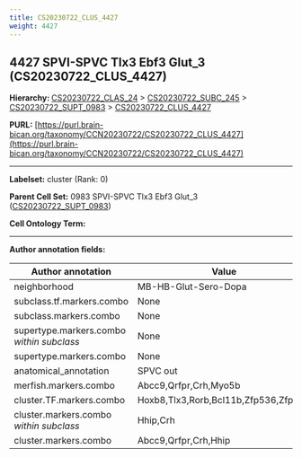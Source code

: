 ```yaml
---
title: CS20230722_CLUS_4427
weight: 4427
---
```

## 4427 SPVI-SPVC Tlx3 Ebf3 Glut_3 (CS20230722_CLUS_4427)
<b>Hierarchy: </b>
[CS20230722_CLAS_24](../CS20230722_CLAS_24) >
[CS20230722_SUBC_245](../CS20230722_SUBC_245) >
[CS20230722_SUPT_0983](../CS20230722_SUPT_0983) >
[CS20230722_CLUS_4427](../CS20230722_CLUS_4427)

**PURL:** [https://purl.brain-bican.org/taxonomy/CCN20230722/CS20230722_CLUS_4427](https://purl.brain-bican.org/taxonomy/CCN20230722/CS20230722_CLUS_4427)

---


**Labelset:** cluster (Rank: 0)

**Parent Cell Set:** 0983 SPVI-SPVC Tlx3 Ebf3 Glut_3 ([CS20230722_SUPT_0983](../CS20230722_SUPT_0983))



**Cell Ontology Term:** 

[MARKER GENES.]: #


---

[TRANSFERRED ANNOTATIONS.]: #


[AUTHOR ANNOTATION FIELDS.]: #


**Author annotation fields:**

| Author annotation | Value |
|-------------------|-------|
|neighborhood|MB-HB-Glut-Sero-Dopa|
|subclass.tf.markers.combo|None|
|subclass.markers.combo|None|
|supertype.markers.combo _within subclass_|None|
|supertype.markers.combo|None|
|anatomical_annotation|SPVC out|
|merfish.markers.combo|Abcc9,Qrfpr,Crh,Myo5b|
|cluster.TF.markers.combo|Hoxb8,Tlx3,Rorb,Bcl11b,Zfp536,Zfp521|
|cluster.markers.combo _within subclass_|Hhip,Crh|
|cluster.markers.combo|Abcc9,Qrfpr,Crh,Hhip|
